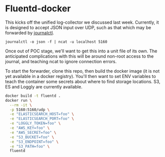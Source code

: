 # Fluentd-docker

This kicks off the unified log-collector we discussed last week. Currently, it is designed to accept JSON input over UDP, such as that which may be forwarded by [journalctl](http://www.freedesktop.org/software/systemd/man/journalctl.html).

```
journalctl -o json -f | ncat -u localhost 5160
```

Once out of POC stage, we'll want to get this into a unit file of its own. The anticipated complications with this will be around non-root access to the journal, and teaching ncat to ignore connection errors.

To start the forwarder, clone this repo, then build the docker image (it is not yet available in a docker registry). You'll then want to set ENV variables to teach the container some secrets about where to find storage locations. S3, ES and Loggly are currently available.

```sh
docker build -t fluentd .
docker run \
  --rm -it \
  -p 5160:5160/udp \
  -e "ELASTICSEARCH_HOST=foo" \
  -e "ELASTICSEARCH_PORT=foo" \
  -e "LOGGLY_TOKEN=foo" \
  -e "AWS_KEY=foo" \
  -e "AWS_SECRET=foo" \
  -e "S3_BUCKET=foo" \
  -e "S3_ENDPOINT=foo" \
  -e "S3_PATH=foo" \
  fluentd
